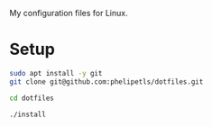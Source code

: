 My configuration files for Linux.

# Setup

```sh
sudo apt install -y git
git clone git@github.com:phelipetls/dotfiles.git

cd dotfiles

./install
```
